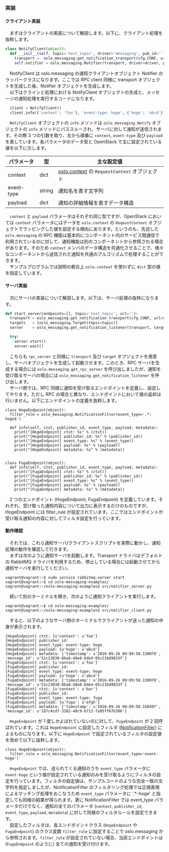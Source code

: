 ### 実装
#### クライアント実装
　まずはクライアントの実装について解説します。以下に、クライアント処理を抜粋します。  

```Python
class NotifyClient(object):
  def __init__(self, topic='test_topic', driver='messaging', pub_id='', url=''):
    transport =  oslo_messaging.get_notification_transport(cfg.CONF, url=url)
    self.notifier = oslo_messaging.Notifier(transport, driver=driver, publisher_id=pub_id, topic=topic)
```
　NotifyClient は oslo.messaging の通知クライアントオブジェクト Notifier のラッパークラスになります。ここでは RPC client 同様に transport オブジェクトを生成した後、Notifier オブジェクトを生成します。  
　以下はクラインと処理における NotifyClient オブジェクトの生成と、メッセージの通知処理を実行するコードになります。  

```Python
  client = NotifyClient()
  client.info({'context': 'foo'}, 'event-type: hoge', {'hoge': 'abcd'})
```
 
　`NotifyClient` オブジェクトの `info` メソッドは `oslo_messaging.Notify` オブジェクトの `info` メソッドにパススルーされ、サーバに対して通知が送信されます。その際 3 つの引数を取り、左から順番に `context`, `event-type` 及び `payload` を表しています。各パラメータのデータ型と OpenStack で主に設定されている値を以下に示します。  

| パラメータ  | 型     | 主な設定値                                                                                         |
| ----------- | ------ | -------------------------------------------------------------------------------------------------- |
| context     | dict   | [oslo.context](http://docs.openstack.org/developer/oslo.context/) の `RequestContext` オブジェクト |
| event-type  | string | 通知名を表す文字列                                                                                 |
| payload     | dict   | 通知の詳細情報を表すデータ構造                                                                     |

　`context` と `payload` パラメータはそれぞれ同じ型ですが、OpenStack においては `context` パラメータにはデータを `oslo.context` の `ReqeustContext` オブジェクトでラッピングした値を設定する傾向にあります。というのも、先述した `oslo.messaging` の RPC 機能は基本的にコンポーネント内のサービス間通信で利用されているのに対して、通知機能は別のコンポーネントから参照される場合があります。そのため `context` メンバのデータ構造を共通化させることで、様々なコンポーネントから送信された通知を共通のアルゴリズムで処理することができます。  
　サンプルプログラムでは説明の都合上 `oslo.context` を使わずに `dict` 型の値を指定しています。  

#### サーバ実装
　次にサーバの実装について解説します。以下は、サーバ処理の抜粋になります。  

```Python
def start_server(endpoints=[], topic='test_topic', url=''):
  transport = oslo_messaging.get_notification_transport(cfg.CONF, url=url)
  targets   = [oslo_messaging.Target(topic=topic)]
  server    = oslo_messaging.get_notification_listener(transport, targets, endpoints)

  try:
    server.start()
    server.wait()
```

　こちらも `rpc_server` と同様に `transport` 及び `target` オブジェクトを用意し、サーバオブジェクトを生成して起動させます。このとき、RPC サーバを生成する場合には `oslo.messaging.get_rpc_server` を呼び出しましたが、通知を受け取るサーバの場合には `oslo_messaging.get_notification_listener` を呼び出します。  
　サーバ側では、RPC 同様に通知を受け取るエンドポイントを定義し、設定してやります。ただし RPC の場合と異なり、エンドポイントにおいて値の返却は行いません。以下にエンドポイントの定義を抜粋します。  

```
class HogeEndpoint(object):
  filter_rule = oslo_messaging.NotificationFilter(event_type='.*: hoge$')

  def info(self, ctxt, publisher_id, event_type, payload, metadata):
    print("[HogeEndpoint] ctxt: %s" % (ctxt))
    print("[HogeEndpoint] publisher_id: %s" % (publisher_id))
    print("[HogeEndpoint] event_type: %s" % (event_type))
    print("[HogeEndpoint] payload: %s" % (payload))
    print("[HogeEndpoint] metadata: %s" % (metadata))


class FugaEndpoint(object):
  def info(self, ctxt, publisher_id, event_type, payload, metadata):
    print("[FugaEndpoint] ctxt: %s" % (ctxt))
    print("[FugaEndpoint] publisher_id: %s" % (publisher_id))
    print("[FugaEndpoint] event_type: %s" % (event_type))
    print("[FugaEndpoint] payload: %s" % (payload))
    print("[FugaEndpoint] metadata: %s" % (metadata))
```

　2 つのエンドポイント (HogeEndpoint, FugaEndpoint) を定義しています。それぞれ、受け取った通知内容について出力に表示するだけのものですが、HogeEndpoint には filter_rule が設定されています。ここではエンドポイントが受け取る通知の内容に対してフィルタ設定を行っています。  

#### 動作確認
　それでは、これら通知サーバ/クライアントスクリプトを実際に動かし、通知処理の動作を確認して行きます。  
　まずは次のように通知サーバを起動します。Transport ドライバはデフォルトの RabbitMQ ドライバを利用するため、停止している場合には起動させてから通知サーバを実行してください。  

```
vagrant@vagrant:~$ sudo service rabbitmq-server start
vagrant@vagrant:~$ cd oslo-messaging-examples/
vagrant@vagrant:~/oslo-messaging-examples$ src/notifier_server.py
```

　続いて別のターミナルを開き、次のように通知クライアントを実行します。  

```
vagrant@vagrant:~$ cd oslo-messaging-examples/
vagrant@vagrant:~/oslo-messaging-examples$ src/notifier_client.py 
```

　すると、以下のようなサーバ側のターミナルでクライアントが送った通知の中身が表示されます。  

```
[HogeEndpoint] ctxt: {u'context': u'foo'}
[HogeEndpoint] publisher_id: 
[HogeEndpoint] event_type: event-type: hoge
[HogeEndpoint] payload: {u'hoge': u'abcd'}
[HogeEndpoint] metadata: {'timestamp': u'2016-09-26 09:09:50.130070', 'message_id': u'51c23030-8ba8-48e8-bde4-05c21bd9833f'}
[FugaEndpoint] ctxt: {u'context': u'foo'}
[FugaEndpoint] publisher_id: 
[FugaEndpoint] event_type: event-type: hoge
[FugaEndpoint] payload: {u'hoge': u'abcd'}
[FugaEndpoint] metadata: {'timestamp': u'2016-09-26 09:09:50.130070', 'message_id': u'51c23030-8ba8-48e8-bde4-05c21bd9833f'}
[FugaEndpoint] ctxt: {u'context': u'bar'}
[FugaEndpoint] publisher_id: 
[FugaEndpoint] event_type: event-type: fuga
[FugaEndpoint] payload: {u'fuga': u'efgh'}
[FugaEndpoint] metadata: {'timestamp': u'2016-09-26 09:09:50.150497', 'message_id': u'187c4cd7-3102-48c9-b712-fa05ff67b306'}
```

　`HogeEndpoint` が 1 度しかよばれていないのに対して、`FugaEndpoint` が 2 回呼ばれています。これは `HogeEndpoint` に設定したフィルタ ([NotificationFilter](https://specs.openstack.org/openstack/oslo-specs/specs/kilo/notification-dispatcher-filter.html)) によるものになります。以下に `HogeEndpoint` で設定されているフィルタの設定値を改めて以下に抜粋します。  

```
class HogeEndpoint(object):
  filter_rule = oslo_messaging.NotificationFilter(event_type='event-hoge')
```

　`HogeEndpoint` では、送られてくる通知のうち `event_type` パラメータに `event-hoge` という値が設定されている通知のみを受け取るようにフィルタの設定を行っています。フィルタの設定値は、サンプルコードのような完全一致の文字列を指定しましたが、NotificationFilter のフィルタリング処理では正規表現によるマッチング処理をおこなうため `event_type` パラメータに '.*-hoge' と指定しても同様の結果が得られます。更に NotificationFilter では event_type パラメータだけでなく、通知の全てのパラメータ (`context`, `publisher_id`, `event_type`, `payload`, `metadata`) に対して同様のフィルタルールを設定できます。  
　設定したフィルタは、各エンドポイントクラス (`HogeEndpoint` や `FugaEndpoint`) のクラス変数 `filter_rule` に設定することで oslo.messaging から参照されます。`filter_rule` が設定されていない場合、当該エンドポイントは (`FugaEndpoint` のように) 全ての通知を受け付けます。  
